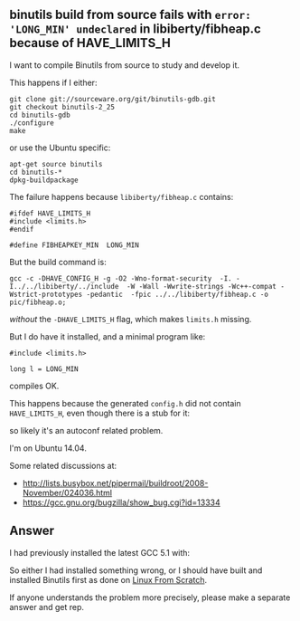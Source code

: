 ## binutils build from source fails with `error: 'LONG_MIN' undeclared` in libiberty/fibheap.c because of HAVE_LIMITS_H

I want to compile Binutils from source to study and develop it.

This happens if I either:

    git clone git://sourceware.org/git/binutils-gdb.git
    git checkout binutils-2_25
    cd binutils-gdb
    ./configure
    make

or use the Ubuntu specific:

    apt-get source binutils
    cd binutils-*
    dpkg-buildpackage

The failure happens because `libiberty/fibheap.c` contains:

    #ifdef HAVE_LIMITS_H
    #include <limits.h>
    #endif

    #define FIBHEAPKEY_MIN	LONG_MIN

But the build command is:

    gcc -c -DHAVE_CONFIG_H -g -O2 -Wno-format-security  -I. -I../../libiberty/../include  -W -Wall -Wwrite-strings -Wc++-compat -Wstrict-prototypes -pedantic  -fpic ../../libiberty/fibheap.c -o pic/fibheap.o;

*without* the `-DHAVE_LIMITS_H` flag, which makes `limits.h` missing.

But I do have it installed, and a minimal program like:

    #include <limits.h>

    long l = LONG_MIN

compiles OK.

This happens because the generated `config.h` did not contain `HAVE_LIMITS_H`, even though there is a stub for it:

so likely it's an autoconf related problem.

I'm on Ubuntu 14.04.

Some related discussions at:

- <http://lists.busybox.net/pipermail/buildroot/2008-November/024036.html>
- <https://gcc.gnu.org/bugzilla/show_bug.cgi?id=13334>

## Answer

I had previously installed the latest GCC 5.1 with:

So either I had installed something wrong, or I should have built and installed Binutils first as done on [Linux From Scratch](http://www.linuxfromscratch.org/lfs/view/development/index.html).

If anyone understands the problem more precisely, please make a separate answer and get rep.
